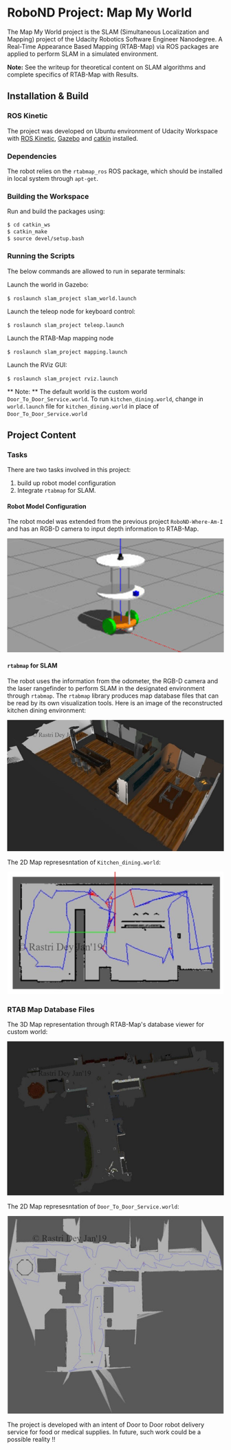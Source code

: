 # RoboND Project: Map My World

The Map My World project is the SLAM (Simultaneous Localization and Mapping) project of the Udacity Robotics Software Engineer Nanodegree. A Real-Time Appearance Based Mapping (RTAB-Map) via ROS packages are applied to perform SLAM in a simulated environment. 

**Note:** See the writeup for theoretical content on SLAM algorithms and complete specifics of RTAB-Map with Results.

## Installation & Build

### ROS Kinetic
The project was developed on Ubuntu environment of Udacity Workspace with [ROS Kinetic](http://wiki.ros.org/kinetic), [Gazebo](http://gazebosim.org/) and [catkin](http://wiki.ros.org/catkin) installed.

### Dependencies
The robot relies on the ``rtabmap_ros`` ROS package, which should be installed in local system through ``apt-get``.

### Building the Workspace

Run and build the packages using:

```
$ cd catkin_ws
$ catkin_make
$ source devel/setup.bash
```

### Running the Scripts

The below commands are allowed to run in separate terminals:

Launch the world in Gazebo:

``$ roslaunch slam_project slam_world.launch``

Launch the teleop node for keyboard control:

``$ roslaunch slam_project teleop.launch``

Launch the RTAB-Map mapping node

``$ roslaunch slam_project mapping.launch``

Launch the RViz GUI:

``$ roslaunch slam_project rviz.launch``

** Note: ** The default world is the custom world ``Door_To_Door_Service.world``. To run ``kitchen_dining.world``, change in ``world.launch`` file for ``kitchen_dining.world`` in place of ``Door_To_Door_Service.world``

## Project Content

### Tasks
There are two tasks involved in this project: 
1. build up robot model configuration 
2. Integrate ``rtabmap`` for SLAM.

#### Robot Model Configuration
The robot model was extended from the previous project ``RoboND-Where-Am-I`` and has an RGB-D camera to input depth information to RTAB-Map.

![robot_model](slam_project/Outputs/Robot_Configuration/Robot_Gazebo.png)

#### ``rtabmap`` for SLAM
The robot uses the information from the odometer, the RGB-D camera and the laser rangefinder to perform SLAM in the designated environment through ``rtabmap``. The ``rtabmap`` library produces map database files that can be read by its own visualization tools. Here is an image of the reconstructed kitchen dining environment:

![kitchen_3d](slam_project/Outputs/Kitchen_dining/3D_Map.jpg)

The 2D Map represesntation of ``Kitchen_dining.world``:

![kitchen_2d](slam_project/Outputs/Kitchen_dining/2D_Map.jpg)

### RTAB Map Database Files

The 3D Map representation through RTAB-Map's database viewer for custom world:

![custom_world_3d](slam_project/Outputs/Door_To_Door_Service/3D_Map.jpg)

The 2D Map represesntation of ``Door_To_Door_Service.world``:

![custom_world_2d](slam_project/Outputs/Door_To_Door_Service/2D_Map.jpg)

The project is developed with an intent of Door to Door robot delivery service for food or medical supplies. In future, such work could be a possible reality !!